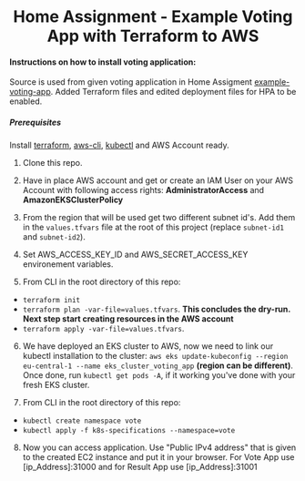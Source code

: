 <h1 align="center">  Home Assignment - Example Voting App with Terraform to AWS</h1>

#### Instructions on how to install voting application:

Source is used from given voting application in Home Assigment [example-voting-app](https://github.com/dockersamples/example-voting-app). Added Terraform files and edited deployment files for HPA to be enabled.

##### Prerequisites

 Install [terraform](https://learn.hashicorp.com/tutorials/terraform/install-cli), [aws-cli](https://docs.aws.amazon.com/cli/latest/userguide/getting-started-install.html), [kubectl](https://kubernetes.io/docs/tasks/tools/) and AWS Account ready.

1. Clone this repo.

2. Have in place AWS account and get or create an IAM User on your AWS Account with following access rights:
 **AdministratorAccess** and **AmazonEKSClusterPolicy** 

3. From the region that will be used get two different subnet id's. Add them in the `values.tfvars` file at the root of this project (replace `subnet-id1` and `subnet-id2`).

4. Set AWS_ACCESS_KEY_ID and AWS_SECRET_ACCESS_KEY environement variables.

5. From CLI in the root directory of this repo:
  - `terraform init`
  - `terraform plan -var-file=values.tfvars`. 
**This concludes the dry-run. Next step start creating resources in the AWS account**
  - `terraform apply -var-file=values.tfvars`.

6. We have deployed an EKS cluster to AWS, now we need to link our kubectl installation to the cluster: 
`aws eks update-kubeconfig --region eu-central-1 --name eks_cluster_voting_app` **(region can be different)**.
Once done, run `kubectl get pods -A`, if it working you've done with your fresh EKS cluster.

7. From CLI in the root directory of this repo:
  - `kubectl create namespace vote`
  - `kubectl apply -f k8s-specifications --namespace=vote`

8. Now you can access application. Use "Public IPv4 address" that is given to the created EC2 instance and put it in your browser. For Vote App use [ip_Address]:31000 and for Result App use [ip_Address]:31001
